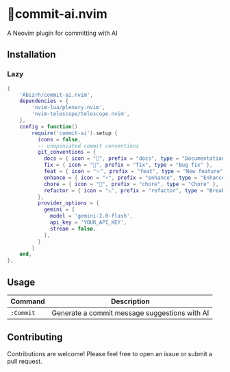 # 🧠commit-ai.nvim

A Neovim plugin for committing with AI

## Installation

### Lazy

```lua
{
    'Abizrh/commit-ai.nvim',
    dependencies = {
        'nvim-lua/plenary.nvim',
        'nvim-telescope/telescope.nvim',
    },
    config = function()
        require('commit-ai').setup {
          icons = false,
          -- unopiniated commit conventions
          git_conventions = {
            docs = { icon = "📖", prefix = "docs", type = "Documentation changes" },
            fix = { icon = "🐛", prefix = "fix", type = "Bug fix" },
            feat = { icon = "✨", prefix = "feat", type = "New feature" },
            enhance = { icon = "⚡", prefix = "enhance", type = "Enhancement" },
            chore = { icon = "🧹", prefix = "chore", type = "Chore" },
            refactor = { icon = "⚠️", prefix = "refactor", type = "Breaking change" }
          },
          provider_options = {
            gemini = {
              model = 'gemini-2.0-flash',
              api_key = 'YOUR_API_KEY',
              stream = false,
            },
          }
        }
    end,
},
```

## Usage

| Command               | Description                                             |
| --------------------- | ------------------------------------------------------- |
| `:Commit`      | Generate a commit message suggestions with AI |

## Contributing

Contributions are welcome! Please feel free to open an issue or submit a pull request.
